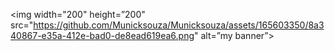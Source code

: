 <p align=”center”>

<img width="200" height=”200" src="https://github.com/Municksouza/Municksouza/assets/165603350/8a340867-e35a-412e-bad0-de8ead619ea6.png"  alt=”my banner”>

</p>


